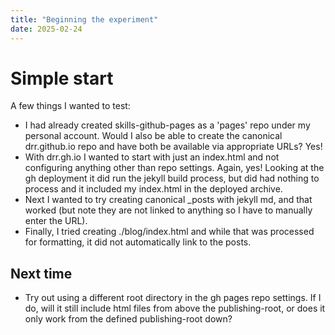 ```yaml
---
title: "Beginning the experiment"
date: 2025-02-24
---
```


# Simple start
A few things I wanted to test:
- I had already created skills-github-pages as a 'pages' repo under my personal account. Would I also be able to create the canonical drr.github.io repo and have both be available via appropriate URLs? Yes!
- With drr.gh.io I wanted to start with just an index.html and not configuring anything other than repo settings. Again, yes! Looking at the gh deployment it did run the jekyll build process, but did had nothing to process and it included my index.html in the deployed archive.
- Next I wanted to try creating canonical _posts with jekyll md, and that worked (but note they are not linked to anything so I have to manually enter the URL).
- Finally, I tried creating ./blog/index.html and while that was processed for formatting, it did not automatically link to the posts.

## Next time
- Try out using a different root directory in the gh pages repo settings. If I do, will it still include html files from above the publishing-root, or does it only work from the defined publishing-root down?
